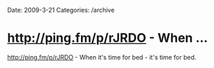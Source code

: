 Date: 2009-3-21
Categories: /archive

# http://ping.fm/p/rJRDO - When ...

<a href="http://ping.fm/p/rJRDO" rel="nofollow">http://ping.fm/p/rJRDO</a> - When it's time for bed - it's time for bed.
